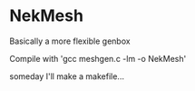 # NekMesh

Basically a more flexible genbox

Compile with 'gcc meshgen.c -lm -o NekMesh'

someday I'll make a makefile...

